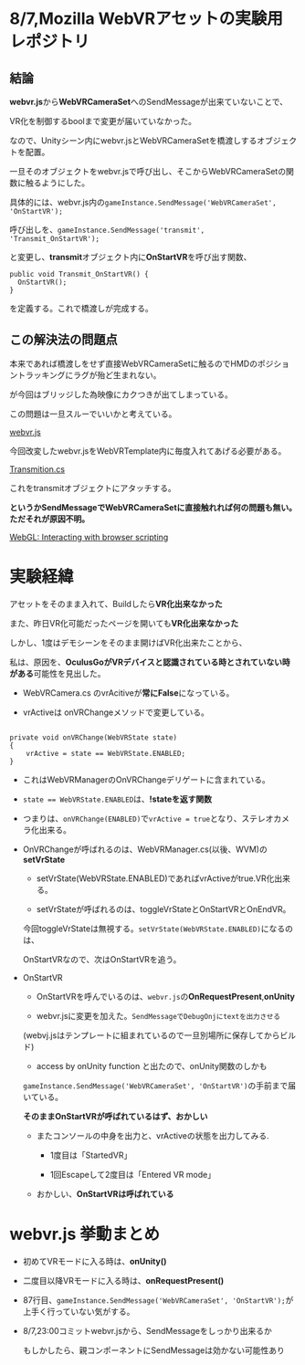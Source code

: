 # 8/7,Mozilla WebVRアセットの実験用レポジトリ
## 結論

**webvr.js**から**WebVRCameraSet**へのSendMessageが出来ていないことで、

VR化を制御するboolまで変更が届いていなかった。

なので、Unityシーン内にwebvr.jsとWebVRCameraSetを橋渡しするオブジェクトを配置。

一旦そのオブジェクトをwebvr.jsで呼び出し、そこからWebVRCameraSetの関数に触るようにした。

具体的には、webvr.js内の`gameInstance.SendMessage('WebVRCameraSet', 'OnStartVR');`

呼び出しを、`gameInstance.SendMessage('transmit', 'Transmit_OnStartVR');`

と変更し、**transmit**オブジェクト内に**OnStartVR**を呼び出す関数、

```
public void Transmit_OnStartVR() {
  OnStartVR();
}
```

を定義する。これで橋渡しが完成する。

## この解決法の問題点

本来であれば橋渡しをせず直接WebVRCameraSetに触るのでHMDのポジショントラッキングにラグが殆ど生まれない。

が今回はブリッジした為映像にカクつきが出てしまっている。

この問題は一旦スルーでいいかと考えている。

[webvr.js](https://gist.github.com/akio-okumura/092bad105d79d75f50b70fcdb97bc408)

今回改変したwebvr.jsをWebVRTemplate内に毎度入れてあげる必要がある。

[Transmition.cs](https://gist.github.com/akio-okumura/586c5c2f404df4f2e5f06788eb5743b3)

これをtransmitオブジェクトにアタッチする。

**というかSendMessageでWebVRCameraSetに直接触れれば何の問題も無い。ただそれが原因不明。**

[WebGL: Interacting with browser scripting](https://docs.unity3d.com/Manual/webgl-interactingwithbrowserscripting.html)


# 実験経緯

アセットをそのまま入れて、Buildしたら**VR化出来なかった**

また、昨日VR化可能だったページを開いても**VR化出来なかった**

しかし、1度はデモシーンをそのまま開けばVR化出来たことから、

私は、原因を、**OculusGoがVRデバイスと認識されている時とされていない時がある**可能性を見出した。


- WebVRCamera.cs のvrAcitiveが**常にFalse**になっている。

- vrActiveは onVRChangeメソッドで変更している。

```

private void onVRChange(WebVRState state)
{
    vrActive = state == WebVRState.ENABLED;
}

```

- これはWebVRManagerのOnVRChangeデリゲートに含まれている。

- `state == WebVRState.ENABLED`は、**!stateを返す関数**

- つまりは、`onVRChange(ENABLED)`で`vrActive = true`となり、ステレオカメラ化出来る。

- OnVRChangeが呼ばれるのは、WebVRManager.cs(以後、WVM)の**setVrState**

  - setVrState(WebVRState.ENABLED)であればvrActiveがtrue.VR化出来る。

  - setVrStateが呼ばれるのは、toggleVrStateとOnStartVRとOnEndVR。

  今回toggleVrStateは無視する。`setVrState(WebVRState.ENABLED)`になるのは、

  OnStartVRなので、次はOnStartVRを追う。

- OnStartVR

  - OnStartVRを呼んでいるのは、`webvr.js`の**OnRequestPresent**,**onUnity**

  - webvr.jsに変更を加えた。`SendMessageでDebugOnjにtextを出力させる`

  (webvj.jsはテンプレートに組まれているので一旦別場所に保存してからビルド)

  - access by onUnity function と出たので、onUnity関数のしかも

  `gameInstance.SendMessage('WebVRCameraSet', 'OnStartVR')`の手前まで届いている。

  **そのままOnStartVRが呼ばれているはず、おかしい**

  - またコンソールの中身を出力と、vrActiveの状態を出力してみる.

    - 1度目は「StartedVR」

    - 1回Escapeして2度目は「Entered VR mode」

  - おかしい、**OnStartVRは呼ばれている**

# webvr.js 挙動まとめ

- 初めてVRモードに入る時は、**onUnity()**

- 二度目以降VRモードに入る時は、**onRequestPresent()**

- 87行目、`gameInstance.SendMessage('WebVRCameraSet', 'OnStartVR');`が上手く行っていない気がする。

- 8/7,23:00コミットwebvr.jsから、SendMessageをしっかり出来るか

  もしかしたら、親コンポーネントにSendMessageは効かない可能性あり
